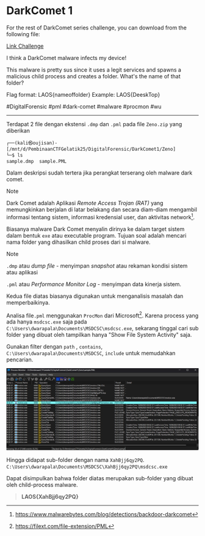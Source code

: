 # DarkComet 1
For the rest of DarkComet series challenge, you can download from the following file:

[Link Challenge](https://binusianorg-my.sharepoint.com/personal/felix_alexander_binus_ac_id/_layouts/15/guestaccess.aspx?share=EiA_PvWflgxHq8daNfsiT88B0Pdj28WlAEB-APgyIByK8Q&e=AHS1bJ)

I think a DarkComet malware infects my device!

This malware is pretty sus since it uses a legit services and spawns a malicious child process and creates a folder. What's the name of that folder?

Flag format: LAOS{nameoffolder}
Example: LAOS{DeeskTop}

#DigitalForensic #pml #dark-comet #malware #procmon #wu
___
Terdapat 2 file dengan ekstensi `.dmp` dan `.pml` pada file `Zeno.zip` yang diberikan
```
┌──(kali㉿oujisan)-[/mnt/d/PembinaanCTFGelatik25/DigitalForensic/DarkComet1/Zeno]
└─$ ls
sample.dmp  sample.PML
```

Dalam deskripsi sudah tertera jika perangkat terserang oleh malware dark comet.
>[!NOTE]
>Dark Comet adalah Aplikasi *Remote Access Trojan (RAT)* yang memungkinkan berjalan di latar belakang dan secara diam-diam mengambil informasi tentang sistem, informasi kredensial user, dan aktivitas network[^1].

Biasanya malware Dark Comet menyalin dirinya ke dalam target sistem dalam bentuk `exe` atau executable program. Tujuan soal adalah mencari nama folder yang dihasilkan child proses dari si malware.
> [!NOTE]
> `.dmp` atau *dump file* - menyimpan *snapshot* atau rekaman kondisi sistem atau aplikasi
> 
> `.pml` atau *Performance Monitor Log*  - menyimpan data kinerja sistem.
> 
> Kedua file diatas biasanya digunakan untuk menganalisis masalah dan memperbaikinya.

Analisa file`.pml` menggunakan `ProcMon` dari Microsoft[^3]. Karena process yang ada hanya `msdcsc.exe` saja pada `C:\Users\dwarapala\Documents\MSDCSC\msdcsc.exe`, sekarang tinggal cari sub folder yang dibuat oleh tampilkan hanya "Show File System Activity" saja.

Gunakan filter dengan `path` , `contains`, `C:\Users\dwarapala\Documents\MSDCSC`, `include` untuk memudahkan pencarian.

![procmon](./img/procmon-filtered.jpg)

Hingga didapat sub-folder dengan nama `XahBjj6qy2PQ`.
`C:\Users\dwarapala\Documents\MSDCSC\XahBjj6qy2PQ\msdcsc.exe`

Dapat disimpulkan bahwa folder diatas merupakan sub-folder yang dibuat oleh child-process malware.

> **LAOS{XahBjj6qy2PQ}**

[^1]: https://www.malwarebytes.com/blog/detections/backdoor-darkcomet
[^3]: https://filext.com/file-extension/PML
